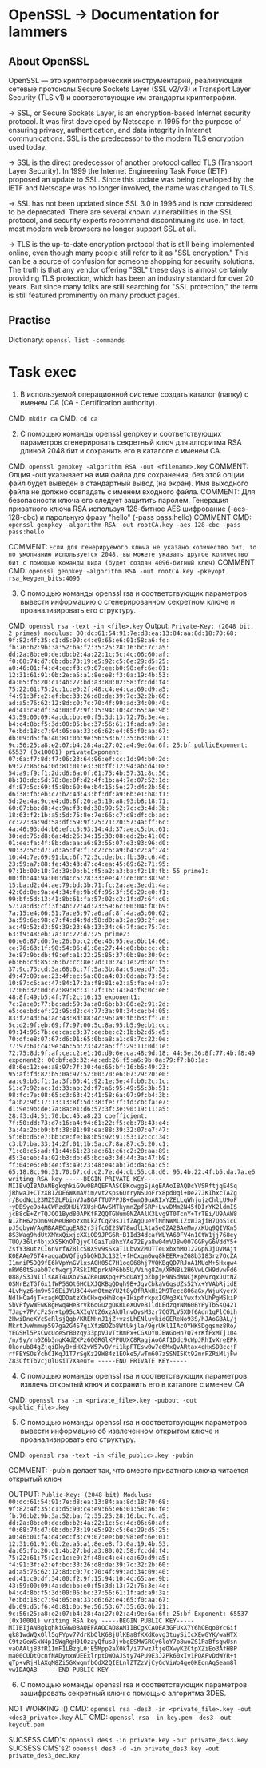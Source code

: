 
# OpenSSL -> Documentation for lammers

## About OpenSSL

OpenSSL — это криптографический инструментарий, реализующий сетевые протоколы Secure Sockets Layer (SSL v2/v3) и Transport Layer Security (TLS v1) и соответствующие им стандарты криптографии.

-> SSL, or Secure Sockets Layer, is an encryption-based Internet security protocol. It was first developed by Netscape in 1995 for the purpose of ensuring privacy, authentication, and data integrity in Internet communications. SSL is the predecessor to the modern TLS encryption used today.

-> SSL is the direct predecessor of another protocol called TLS (Transport Layer Security). In 1999 the Internet Engineering Task Force (IETF) proposed an update to SSL. Since this update was being developed by the IETF and Netscape was no longer involved, the name was changed to TLS.

-> SSL has not been updated since SSL 3.0 in 1996 and is now considered to be deprecated. There are several known vulnerabilities in the SSL protocol, and security experts recommend discontinuing its use. In fact, most modern web browsers no longer support SSL at all.

-> TLS is the up-to-date encryption protocol that is still being implemented online, even though many people still refer to it as "SSL encryption." This can be a source of confusion for someone shopping for security solutions. The truth is that any vendor offering "SSL" these days is almost certainly providing TLS protection, which has been an industry standard for over 20 years. But since many folks are still searching for "SSL protection," the term is still featured prominently on many product pages.

## Practise

Dictionary:
`openssl list -commands`

# Task exec

1. В используемой операционной системе создать каталог (папку) с именем CA (CA - Certification authority).

CMD: `mkdir ca`
CMD: `cd ca`

2. С помощью команды openssl genpkey и соответствующих параметров сгенерировать секретный ключ для алгоритма RSA длиной 2048 бит и сохранить его в каталоге с именем CA.

CMD: `openssl genpkey -algorithm RSA -out <filename>.key`
COMMENT: Опция -out указывает на имя файла для сохранения, без этой опции файл будет выведен в стандартный вывод (на экран). Имя выходного файла не должно совпадать с именем входного файла.
COMMENT: Для безопасности ключа его следует защитить паролем. Генерация приватного ключа RSA используя 128-битное AES шифрование (-aes-128-cbc) и парольную фразу "hello" (-pass pass:hello)
COMMENT CMD: `openssl genpkey -algorithm RSA -out rootCA.key -aes-128-cbc -pass pass:hello`

COMMENT: `Если для генерируемого ключа не указано количество бит, то по умолчанию используется 2048, вы можете указать другое количество бит с помощью команды вида (будет создан 4096-битный ключ)`
COMMENT CMD: `openssl genpkey -algorithm RSA -out rootCA.key -pkeyopt rsa_keygen_bits:4096`

3. С помощью команды openssl rsa и соответствующих параметров вывести информацию о сгенерированном секретном ключе и проанализировать его структуру.

CMD: `openssl rsa -text -in <file>.key`
Output: `
Private-Key: (2048 bit, 2 primes)
modulus:
    00:dc:61:54:91:7e:d8:ea:13:84:aa:8d:18:70:68:
    9f:82:4f:35:c1:d5:90:c4:e9:65:e6:01:58:a6:fe:
    fb:76:b2:9b:3a:52:ba:f2:35:25:28:16:bc:7c:a5:
    dd:2a:8b:e0:de:db:b2:4a:22:1c:5c:4c:06:60:af:
    f0:68:74:d7:0b:db:73:19:e5:92:c5:6e:29:d5:25:
    a0:46:01:f4:d4:ec:f3:c9:07:ee:b0:98:ef:6e:01:
    12:31:61:91:0b:2e:a5:a1:8e:e8:f3:0a:19:4b:53:
    da:05:fb:20:c1:4b:27:bd:a3:80:02:58:fc:dd:f4:
    75:22:61:75:2c:1c:e0:2f:48:c4:e4:ca:69:d9:a5:
    f4:91:3f:e2:ef:bc:33:26:d8:de:39:7c:32:2b:60:
    ad:a5:76:62:12:8d:c0:7c:70:4f:99:ad:34:09:40:
    ed:41:c9:df:34:00:f2:9f:15:94:10:4c:65:ae:9b:
    43:59:00:09:4a:dc:bb:e0:f5:3d:13:72:76:3e:4e:
    b4:c4:8b:f5:3d:00:05:bc:37:56:61:1f:ad:a9:3a:
    7e:bd:18:c7:94:05:ea:33:c6:62:e4:65:f0:aa:67:
    db:09:d5:f6:40:81:0b:9e:56:53:67:35:63:0b:21:
    9c:56:25:a8:e2:07:b4:28:4a:27:02:a4:9e:6a:6f:
    25:bf
publicExponent: 65537 (0x10001)
privateExponent:
    07:6a:f7:8d:f7:06:23:64:96:ef:cc:1d:94:b0:2d:
    69:27:86:64:0d:81:01:e3:30:ff:12:94:ab:d4:08:
    54:a9:f9:f1:2d:d6:6a:0f:61:75:4b:57:31:8c:50:
    8b:18:dc:5d:78:8e:0f:d2:4f:1b:a4:7e:07:52:1d:
    df:87:5c:69:f5:8b:60:0e:b4:15:5e:27:d4:2b:56:
    d6:38:fb:eb:c7:b2:4d:43:bf:df:a9:6b:e1:b8:f1:
    5d:2e:4a:9c:e4:d0:8f:20:a5:19:a8:93:b8:18:71:
    60:07:bb:d8:4c:9a:f3:0d:38:99:52:7c:c3:4d:3b:
    18:63:f2:1b:a5:5d:75:8e:7e:66:c7:d8:df:cb:ad:
    cc:22:3a:9d:5a:df:59:9f:25:71:20:57:4a:ff:6c:
    4a:46:93:d4:b6:ef:c5:93:14:4d:37:ae:c5:bc:61:
    30:ed:76:d8:6a:4d:26:34:15:30:08:ed:2b:41:00:
    01:ee:fa:4f:8b:da:aa:a6:83:55:07:e3:83:96:d0:
    90:32:5c:d7:7d:a5:f9:f1:c2:c6:a9:b4:c2:af:24:
    10:44:7e:69:91:bc:6f:72:3c:de:bc:fb:39:c6:40:
    23:59:a7:88:fe:43:43:d7:c4:ea:45:69:62:71:95:
    97:1b:00:18:7d:39:0b:b1:f5:a2:a3:ba:f2:18:fb:
    55
prime1:
    00:fb:44:9a:00:d4:c5:28:33:ee:47:c6:0c:38:9d:
    15:ba:d2:d4:ae:79:bd:3b:71:fc:2a:ae:3e:d1:4a:
    42:0d:0e:9a:e4:34:fe:9b:6f:95:3f:56:29:e0:f1:
    99:bf:5d:13:41:8b:61:fa:57:02:c2:1f:d7:6f:c0:
    57:7a:d3:cf:3f:4b:72:4d:23:59:6c:00:04:f8:b9:
    7a:15:e4:06:51:7a:e5:97:a6:af:8f:4a:a5:00:62:
    3a:59:6e:98:c7:f4:d4:9d:58:d0:a3:2a:93:2f:ae:
    ac:49:52:d3:59:39:23:6b:13:34:c6:7f:ac:75:7d:
    63:f9:48:eb:7a:1c:22:d7:25
prime2:
    00:e0:87:d0:7e:26:0b:c2:6e:46:95:ea:0b:14:66:
    ce:76:63:1f:98:54:06:d1:8e:27:44:e0:bb:cc:cb:
    3e:87:9b:db:f9:ef:a1:22:25:85:37:0b:8e:30:9c:
    eb:66:cd:85:36:b7:cc:8e:7d:10:24:1e:2d:8c:f5:
    37:9c:73:cd:3a:68:6c:7f:5a:3b:8a:c9:ea:d7:35:
    d9:47:09:ae:23:4f:ec:5a:80:a4:03:0d:ab:73:5e:
    10:87:c6:ac:47:84:17:2a:f8:81:e2:a5:fa:e4:a7:
    12:06:32:0d:d7:89:8c:31:7f:16:14:84:f8:0c:e6:
    48:8f:49:b5:4f:7f:2c:16:13
exponent1:
    7c:2a:e0:77:bc:ad:59:3a:a0:6b:b3:80:e2:91:2d:
    e5:ce:bd:ef:22:95:d2:c4:77:3a:98:34:ce:b4:05:
    83:f2:4d:b4:ac:43:8d:88:4c:96:a9:fb:b3:ff:70:
    5c:d2:9f:eb:69:f7:97:00:5c:8a:95:b5:9e:b1:cc:
    09:14:96:7b:ce:ca:c3:37:ce:be:c2:1b:b2:d5:e5:
    70:df:e8:07:67:d6:01:65:0b:a8:a1:d8:7c:22:0e:
    77:97:61:c4:9e:46:5b:23:42:a6:ff:29:11:0d:1e:
    72:75:8d:9f:af:ce:c2:e1:10:d9:6e:ca:48:9d:18:
    44:5e:36:8f:77:4b:f8:49
exponent2:
    00:bf:e3:32:4a:ed:26:f5:a6:9b:0a:79:f7:b8:1a:
    d8:6e:12:ee:a8:97:7f:30:4e:65:bf:16:b5:49:23:
    95:af:fd:82:b5:0a:97:52:00:70:e6:07:29:20:e0:
    aa:c9:b3:f1:1a:3f:60:41:92:1e:5e:4f:b0:2c:1c:
    51:c7:92:ac:1d:33:ab:2d:f7:a6:95:49:55:3b:51:
    98:fc:7e:08:65:c3:63:42:41:58:6a:07:9f:b4:3b:
    fa:b2:9f:17:13:13:8f:5d:38:fe:7f:fd:cb:fa:e7:
    d1:9e:9b:de:7a:8a:e1:d6:57:3f:3e:90:19:11:a5:
    28:f3:d4:51:70:bc:45:a8:23
coefficient:
    7f:50:dd:73:d7:16:a4:94:61:22:f5:eb:78:43:e4:
    3a:4a:2b:b9:bf:38:81:98:ea:88:39:32:07:e7:47:
    5f:6b:d6:e7:bb:ce:fe:b8:b5:92:91:53:12:cc:34:
    c3:b7:ba:33:14:2f:01:1b:5a:c7:8a:87:c5:20:c1:
    71:c8:c5:ad:f1:44:61:23:ac:61:c6:c2:20:aa:89:
    d5:3e:eb:4a:02:b3:db:d5:bc:e3:3d:44:3a:47:b9:
    ff:04:e6:eb:4e:f3:49:23:48:e4:ab:7d:da:6a:c5:
    65:18:8c:96:31:70:67:cd:c2:7e:d4:db:55:c8:d0:
    95:4b:22:4f:b5:da:7a:e6
writing RSA key
-----BEGIN PRIVATE KEY-----
MIIEvQIBADANBgkqhkiG9w0BAQEFAASCBKcwggSjAgEAAoIBAQDcYVSRftjqE4Sq
jRhwaJ+CTzXB1ZDE6WXmAVim/vt2sps6UrryNSUoFrx8pd0qi+De27JKIhxcTAZg
r/BodNcL23MZ5ZLFbinVJaBGAfTU7PPJB+6wmO9uARIxYZELLqWhjujzChlLU9oF
+yDBSye9o4ACWPzd9HUiYXUsHOAvSMTkymnZpfSRP+LvvDMm2N45fDIrYK2ldmIS
jcB8cE+ZrTQJQO1Byd80APKfFZQQTGWum0NZAAlK3Lvg9T0TcnY+TrTEi/U9AAW8
N1ZhH62pOn69GMeUBeozxmLkZfCqZ9sJ1fZAgQueVlNnNWMLIZxWJajiB7QoSicC
pJ5qbyW/AgMBAAECggEAB2r3jfcGI2SW78wdlLAtaSeGZA2BAeMw/xKUq9QIVKn5
8S3Wag9hdUtXMYxQixjcXXiOD9JPG6R+B1Id34dcafWLYA60FV4n1CtW1jj768ey
TUO/36lr4bjxXS5KnOTQjyClGaiTuBhxYAe72Eya8w04mVJ8w007GGPyG6VddY5+
ZsfY38utzCI6nVrfWZ8lcSBXSv9sSkaT1LbvxZMUTTeuxbxhMO122GpNJjQVMAjt
K0EAAe76T4vaqqaDVQfjg5bQkDJc132l+fHCxqm0wq8kEER+aZG8b3I83rz7OcZA
I1mniP5DQ9fE6kVpYnGVlxsAGH05C7H1oqO68hj7VQKBgQD7RJoA1MUoM+5Hxgw4
nRW60tSueb07cfwqrj7RSkINDprkNP6bb5U/Ving8Zm/XRNBi2H6VwLCH9dvwFd6
088/S3JNI1lsAAT4uXoV5AZReuWXpq+PSqUAYjpZbpjH9NSdWNCjKpMvrqxJUtNZ
OSNrEzTGf6x1fWP5SOt6HCLXJQKBgQDgh9B+JgvCbkaV6gsUZs52Yx+YVAbRjidE
4LvMyz6Hm9v576EiJYU3C44wnOtmzYU2t8yOfRAkHi2M9Tecc806aGx/WjuKyerX
NdlHCa4jT+xagKQDDatzXhCHxqxHhBcq+IHipfrkpxIGMg3XiYwxfxYUhPgM5kiP
SbVPfywWEwKBgHwq4He8rVk6oGuzgOKRLeXOve8ildLEdzqYNM60BYPyTbSsQ42I
TJap+7P/cFzSn+tp95cAXIqVtZ6xzAkUlnvOysM3zr7CG7LV5XDf6Adn1gFlC6ih
2HwiDneXYcSeRlsjQqb/KRENHnJ1jZ+vzsLhENluykidGEReNo93S/hJAoGBAL/j
MkrtJvWmmwp597ga2G4S7qiXfzBOZb8WtUkjla/9grUKl1IAcOYHKSDgqsmz8Ro/
YEGSHl5PsCwcUceSrB0zqy33ppVJVTtRmPx+CGXDY0JBWGoHn7Q7+rKfFxMTj104
/n/9y/rn0Z6b3nqK4dZXPz6QGRGlKPPUUXC8RagjAoGAf1Ddc9cWpJRhIvXreEPk
Okorub84gZjqiDkyB+dHX2vW57vO/ri1kpFTEsw0w7e6MxQvARtax4qHxSDBccjF
rfFEYSOsYcbCIKqJ1T7rSgKz29W84z1EOke5/wTm607zSSNI5Kt92mrFZRiMljFw
Z83CftTbVcjQlUsiT7XaeuY=
-----END PRIVATE KEY-----
`

4. С помощью команды openssl rsa и соответствующих параметров извлечь открытый ключ и сохранить его в каталоге с именем CA

CMD: `openssl rsa -in <private_file>.key -pubout -out <public_file>.key`

5. С помощью команды openssl rsa и соответствующих параметров вывести информацию об извлеченном открытом ключе и проанализировать его структуру.

CMD: `openssl rsa -text -in <file_public>.key -pubin`

COMMENT: -pubin делает так, что вместо приватного ключа читается открытый ключ

OUTPUT: `
Public-Key: (2048 bit)
Modulus:
    00:dc:61:54:91:7e:d8:ea:13:84:aa:8d:18:70:68:
    9f:82:4f:35:c1:d5:90:c4:e9:65:e6:01:58:a6:fe:
    fb:76:b2:9b:3a:52:ba:f2:35:25:28:16:bc:7c:a5:
    dd:2a:8b:e0:de:db:b2:4a:22:1c:5c:4c:06:60:af:
    f0:68:74:d7:0b:db:73:19:e5:92:c5:6e:29:d5:25:
    a0:46:01:f4:d4:ec:f3:c9:07:ee:b0:98:ef:6e:01:
    12:31:61:91:0b:2e:a5:a1:8e:e8:f3:0a:19:4b:53:
    da:05:fb:20:c1:4b:27:bd:a3:80:02:58:fc:dd:f4:
    75:22:61:75:2c:1c:e0:2f:48:c4:e4:ca:69:d9:a5:
    f4:91:3f:e2:ef:bc:33:26:d8:de:39:7c:32:2b:60:
    ad:a5:76:62:12:8d:c0:7c:70:4f:99:ad:34:09:40:
    ed:41:c9:df:34:00:f2:9f:15:94:10:4c:65:ae:9b:
    43:59:00:09:4a:dc:bb:e0:f5:3d:13:72:76:3e:4e:
    b4:c4:8b:f5:3d:00:05:bc:37:56:61:1f:ad:a9:3a:
    7e:bd:18:c7:94:05:ea:33:c6:62:e4:65:f0:aa:67:
    db:09:d5:f6:40:81:0b:9e:56:53:67:35:63:0b:21:
    9c:56:25:a8:e2:07:b4:28:4a:27:02:a4:9e:6a:6f:
    25:bf
Exponent: 65537 (0x10001)
writing RSA key
-----BEGIN PUBLIC KEY-----
MIIBIjANBgkqhkiG9w0BAQEFAAOCAQ8AMIIBCgKCAQEA3GFUkX7Y6hOEqo0YcGif
gk81wdWQxOll5gFYpv77drKbOlK68jUlKBa8fKXdKovg3tuySiIcXEwGYK/waHTX
C9tzGeWSxW4p1SWgRgH01OzzyQfusJjvbgESMWGRCy6loY7o8woZS1PaBfsgwUsn
vaOAAlj83fR1ImF1LBzgL0jE5Mpp2aX0kT/i77wzJtjeOXwyK2CtpXZiEo3AfHBP
ma00CUDtQcnfNADynxWUEExlrptDWQAJSty74PU9E3J2Pk60xIv1PQAFvDdWYR+t
qTp+vRjHlAXqM8Zi5GXwqmfbCdX2QIELnlZTZzVjCyGcViWo4ge0KEonAqSeam8l
vwIDAQAB
-----END PUBLIC KEY-----
`

6. С помощью команды openssl rsa и соответствующих параметров зашифровать секретный ключ с помощью алгоритма 3DES.

NOT WORKING :()
CMD: `openssl rsa -des3 -in <private_file>.key -out <des3_private>.key`
ALT CMD: `openssl rsa -in key.pem -des3 -out keyout.pem`

SUCSESS CMD's: `openssl des3 -in private.key -out private_des3.key`
SUCSESS CMS's2: `openssl des3 -d -in private_des3.key -out private_des3_dec.key`
